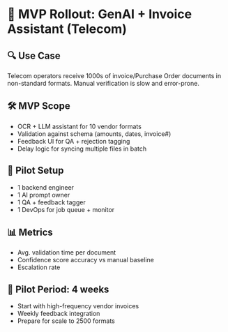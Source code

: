 # 🧠 MVP Rollout: GenAI + Invoice Assistant (Telecom)

## 🔍 Use Case
Telecom operators receive 1000s of invoice/Purchase Order documents in non-standard formats. Manual verification is slow and error-prone.

## 🛠️ MVP Scope
- OCR + LLM assistant for 10 vendor formats
- Validation against schema (amounts, dates, invoice#)
- Feedback UI for QA + rejection tagging
- Delay logic for syncing multiple files in batch

## 👥 Pilot Setup
- 1 backend engineer
- 1 AI prompt owner
- 1 QA + feedback tagger
- 1 DevOps for job queue + monitor

## 📊 Metrics
- Avg. validation time per document
- Confidence score accuracy vs manual baseline
- Escalation rate

## 🧪 Pilot Period: 4 weeks
- Start with high-frequency vendor invoices
- Weekly feedback integration
- Prepare for scale to 2500 formats

